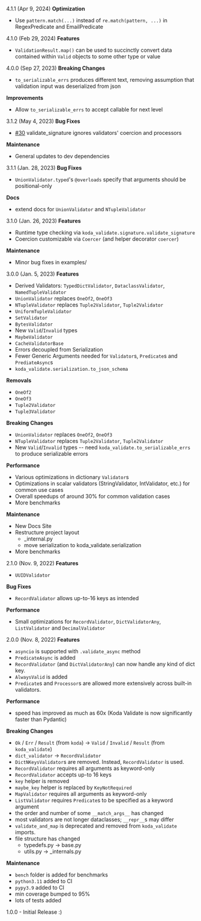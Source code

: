 4.1.1 (Apr 9, 2024)
**Optimization**
- Use `pattern.match(...)` instead of `re.match(pattern, ...)` in RegexPredicate and EmailPredicate

4.1.0 (Feb 29, 2024)
**Features**
- `ValidationResult.map()` can be used to succinctly convert data contained within `Valid` objects to some other type or value

4.0.0 (Sep 27, 2023)
**Breaking Changes**
- `to_serializable_errs` produces different text, removing assumption that validation input was deserialized from json

**Improvements**
- Allow `to_serializable_errs` to accept callable for next level

3.1.2 (May 4, 2023)
**Bug Fixes**
- [#30](https://github.com/keithasaurus/koda-validate/issues/30) validate_signature ignores validators' coercion and processors

**Maintenance**
- General updates to dev dependencies

3.1.1 (Jan. 28, 2023)
**Bug Fixes**
- `UnionValidator.typed`'s `@overloads` specify that arguments should be positional-only

**Docs**
- extend docs for `UnionValidator` and `NTupleValidator`

3.1.0 (Jan. 26, 2023)
**Features**
- Runtime type checking via `koda_validate.signature.validate_signature`
- Coercion customizable via `Coercer` (and helper decorator `coercer`)

**Maintenance**
- Minor bug fixes in examples/

3.0.0 (Jan. 5, 2023)
**Features**
- Derived Validators: `TypedDictValidator`, `DataclassValidator`, `NamedTupleValidator`
- `UnionValidator` replaces `OneOf2`, `OneOf3`
- `NTupleValidator` replaces `Tuple2Validator`, `Tuple2Validator`
- `UniformTupleValidator`
- `SetValidator`
- `BytesValidator`
- New `Valid`/`Invalid` types
- `MaybeValidator`
- `CacheValidatorBase`
- Errors decoupled from Serialization
- Fewer Generic Arguments needed for `Validator`s, `Predicate`s and `PrediateAsync`s
- `koda_validate.serialization.to_json_schema`

**Removals**
- `OneOf2`
- `OneOf3`
- `Tuple2Validator`
- `Tuple3Validator`

**Breaking Changes**
- `UnionValidator` replaces `OneOf2`, `OneOf3`
- `NTupleValidator` replaces `Tuple2Validator`, `Tuple2Validator` 
- New `Valid`/`Invalid` types -- need `koda_validate.to_serializable_errs` to produce serializable errors

**Performance**
- Various optimizations in dictionary `Validator`s
- Optimizations in scalar validators (StringValidator, IntValidator, etc.) for common use cases
- Overall speedups of around 30% for common validation cases
- More benchmarks

**Maintenance**
- New Docs Site
- Restructure project layout
  - _internal.py
  - move serialization to koda_validate.serialization
- More benchmarks

2.1.0 (Nov. 9, 2022)
**Features**
- `UUIDValidator`

**Bug Fixes**
- `RecordValidator` allows up-to-16 keys as intended

**Performance**
- Small optimizations for `RecordValidator`, `DictValidatorAny`, `ListValidator` and `DecimalValidator`

2.0.0 (Nov. 8, 2022)
**Features**
- `asyncio` is supported with `.validate_async` method
- `PredicateAsync` is added
- `RecordValidator` (and `DictValidatorAny`) can now handle any kind of dict key.
- `AlwaysValid` is added
- `Predicate`s and `Processor`s are allowed more extensively across built-in validators.


**Performance**
- speed has improved as much as 60x (Koda Validate is now significantly faster than Pydantic)

**Breaking Changes**
- `Ok` / `Err` / `Result` (from `koda`) -> `Valid` / `Invalid` / `Result` (from `koda_validate`) 
- `dict_validator` -> `RecordValidator`
- `DictNKeysValidator`s are removed. Instead, `RecordValidator` is used.
- `RecordValidator` requires all arguments as keyword-only
- `RecordValidator` accepts up-to 16 keys
- `key` helper is removed
- `maybe_key` helper is replaced by `KeyNotRequired`
- `MapValidator` requires all arguments as keyword-only
- `ListValidator` requires `Predicate`s to be specified as a keyword argument
- the order and number of some `__match_args__` has changed
- most validators are not longer dataclasses; `__repr__`s may differ
- `validate_and_map` is deprecated and removed from `koda_validate` imports.
- file structure has changed
  - typedefs.py -> base.py
  - utils.py -> _internals.py

**Maintenance**
- `bench` folder is added for benchmarks
- `python3.11` added to CI
- `pypy3.9` added to CI
- min coverage bumped to 95%
- lots of tests added

1.0.0 - Initial Release
:)